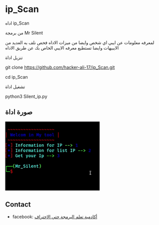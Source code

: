 ﻿# ip_Scan

اداه ip_Scan
 
من برمجة Mr Silent

لمعرفه معلومات عن ايبي اي شخص وايضا من ميزات الاداه فحص نلف به العديد من الايبيهات وايضا تستطيع معرفه الايبي الخاص بك عن طريق الاداه

تنزيل اداة 

git clone https://github.com/hacker-ali-17/ip_Scan.git

cd ip_Scan

تشغيل اداة 

python3 Silent_ip.py 


## صورة اداة 

![](PoC.jpg)

## Contact

* facebook: [أكادمية تعلم البرمجة حتي الاحتراف
](https://www.facebook.com/Alloush.dz)














